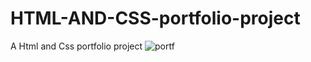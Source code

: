 # HTML-AND-CSS-portfolio-project
A Html and Css portfolio project
![portf](https://user-images.githubusercontent.com/91112959/160062076-dfecc533-7ff8-4df5-abb8-bc5e7395ad29.png)
